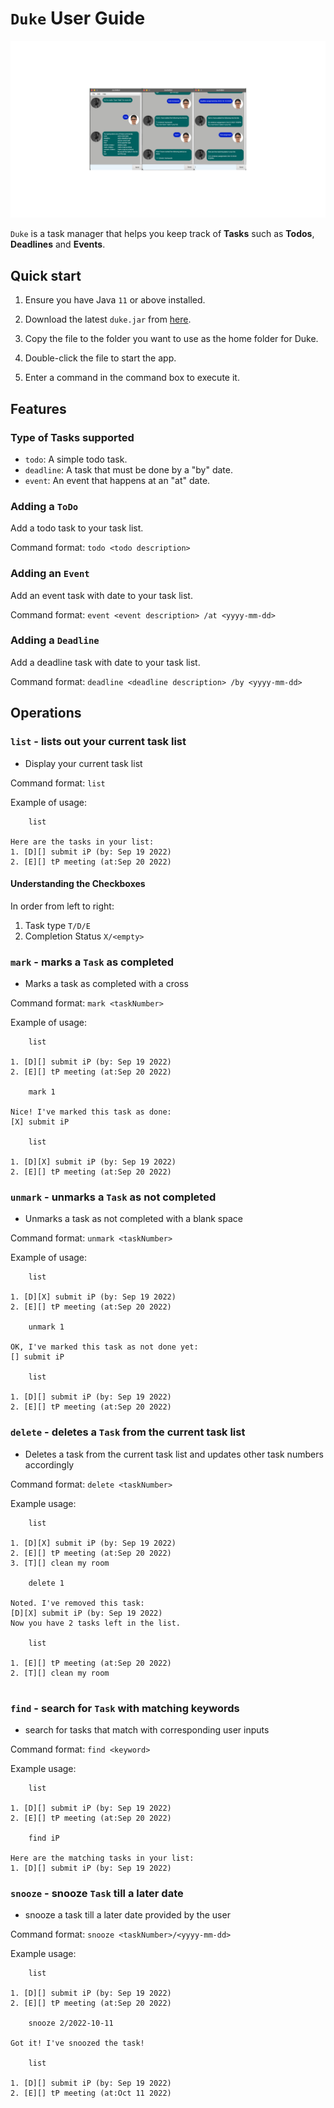 # `Duke` User Guide
![Duke Ui](./Ui.png)

`Duke` is a task manager that helps you keep track of **Tasks** such as **Todos**, **Deadlines**
and **Events**.

## Quick start

1. Ensure you have Java `11` or above installed.

2. Download the latest `duke.jar` from [here](https://github.com/tienyu2000/ip/releases).

3. Copy the file to the folder you want to use as the home folder for Duke.

4. Double-click the file to start the app.

5. Enter a command in the command box to execute it.

## Features

### Type of Tasks supported
- `todo`: A simple todo task.
- `deadline`: A task that must be done by a "by" date.
- `event`: An event that happens at an "at" date.

### Adding a `ToDo`

Add a todo task to your task list.

Command format: `todo <todo description>`

### Adding an `Event`

Add an event task with date to your task list.

Command format: `event <event description> /at <yyyy-mm-dd>`

### Adding a `Deadline`

Add a deadline task with date to your task list.

Command format: `deadline <deadline description> /by <yyyy-mm-dd>`

## Operations

### `list` - lists out your current task list

- Display your current task list 

Command format: `list`

Example of usage: 

````
    list

Here are the tasks in your list:
1. [D][] submit iP (by: Sep 19 2022)
2. [E][] tP meeting (at:Sep 20 2022)
````

#### Understanding the Checkboxes
In order from left to right:
1. Task type `T/D/E`
2. Completion Status `X/<empty>`

### `mark` - marks a `Task` as completed

- Marks a task as completed with a cross 

Command format: `mark <taskNumber>`

Example of usage:

````
    list
    
1. [D][] submit iP (by: Sep 19 2022)
2. [E][] tP meeting (at:Sep 20 2022)

    mark 1
    
Nice! I've marked this task as done:
[X] submit iP

    list
    
1. [D][X] submit iP (by: Sep 19 2022)
2. [E][] tP meeting (at:Sep 20 2022)
````

### `unmark` - unmarks a `Task` as not completed 

- Unmarks a task as not completed with a blank space

Command format: `unmark <taskNumber>`

Example of usage:

````
    list 
    
1. [D][X] submit iP (by: Sep 19 2022)
2. [E][] tP meeting (at:Sep 20 2022)

    unmark 1
  
OK, I've marked this task as not done yet:
[] submit iP

    list 
    
1. [D][] submit iP (by: Sep 19 2022)
2. [E][] tP meeting (at:Sep 20 2022)
````

### `delete` - deletes a `Task` from the current task list

- Deletes a task from the current task list and updates other task numbers accordingly

Command format: `delete <taskNumber>`

Example usage:

````
    list
    
1. [D][X] submit iP (by: Sep 19 2022)
2. [E][] tP meeting (at:Sep 20 2022)
3. [T][] clean my room

    delete 1
    
Noted. I've removed this task:
[D][X] submit iP (by: Sep 19 2022)
Now you have 2 tasks left in the list.

    list
    
1. [E][] tP meeting (at:Sep 20 2022)
2. [T][] clean my room
 
````

### `find` - search for `Task` with matching keywords

- search for tasks that match with corresponding user inputs

Command format: `find <keyword>`

Example usage:

````
    list
     
1. [D][] submit iP (by: Sep 19 2022)
2. [E][] tP meeting (at:Sep 20 2022)

    find iP
    
Here are the matching tasks in your list:
1. [D][] submit iP (by: Sep 19 2022)

````
### `snooze` - snooze `Task` till a later date

- snooze a task till a later date provided by the user

Command format: `snooze <taskNumber>/<yyyy-mm-dd>`

Example usage:

````
    list 
    
1. [D][] submit iP (by: Sep 19 2022)
2. [E][] tP meeting (at:Sep 20 2022)

    snooze 2/2022-10-11
    
Got it! I've snoozed the task!

    list

1. [D][] submit iP (by: Sep 19 2022)
2. [E][] tP meeting (at:Oct 11 2022)

````
